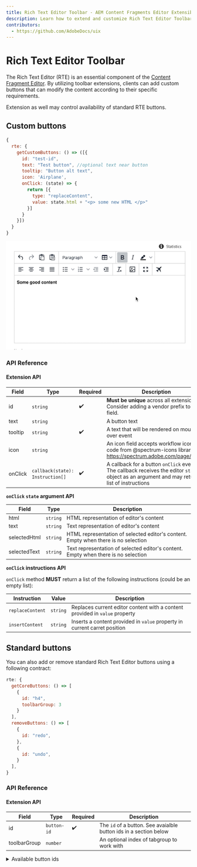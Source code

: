 ```yaml
---
title: Rich Text Editor Toolbar - AEM Content Fragments Editor Extensibility
description: Learn how to extend and customize Rich Text Editor Toolbar in AEM Content Fragments Editor
contributors:
  - https://github.com/AdobeDocs/uix
---
```


# Rich Text Editor Toolbar

The Rich Text Editor (RTE) is an essential component of the [Content Fragment Editor](../../). By utilizing toolbar extensions, clients can add custom buttons that can modify the content according to their specific requirements.

Extension as well may control availability of standard RTE buttons.

## Custom buttons

```js
{
  rte: {
    getCustomButtons: () => ([{
      id: "test-id",
      text: "Test button", //optional text near button
      tooltip: "Button alt text",
      icon: 'Airplane',
      onClick: (state) => {
        return [{
          type: "replaceContent",
          value: state.html + "<p> some new HTML </p>"
        }]
      }
    }])
  }
}
```

![](./rte-content-extension.gif)

### API Reference

#### Extension API

| Field | Type | Required | Description |
| ----- | ---- | -------- | ----------- |
| id | `string` | ✔️    | **Must be unique** across all extensions. Consider adding a vendor prefix to this field. |
| text | `string` |     | A button text |
| tooltip | `string` | ✔️    | A text that will be rendered on mouse over event |
| icon | `string` |     | An icon field accepts workflow icon code from @spectrum-icons library - https://spectrum.adobe.com/page/icons/ |
| onClick | `callback(state): Instruction[]` |  ✔️  |  A callback for a button `onClick` event. The callback receives the editor `state` object as an argument and may return a list of instructions |

**`onClick` `state` argument API**

| Field | Type |  Description |
| ----- | ---- | ----------- |
| html | `string` | HTML representation of editor's content |
| text | `string` | Text representation of editor's content |
| selectedHtml | `string` | HTML representation of selected editor's content. Empty when there is no selection |
| selectedText | `string` | Text representation of selected editor's content. Empty when there is no selection |

**`onClick` instructions API**

`onClick` method **MUST** return a list of the following instructions (could be an empty list):

| Instruction | Value |  Description |
| ----- | ---- | ----------- |
| `replaceContent` | `string` | Replaces current editor content with a content provided in `value` property |
| `insertContent` | `string` | Inserts a content provided in `value` property in current carret position |

## Standard buttons

You can also add or remove standard Rich Text Editor buttons using a following contract:

```js
rte: {
  getCoreButtons: () => [
    {
      id: "h4",
      toolbarGroup: 3
    }
  ],
  removeButtons: () => [
    {
      id: "redo",
    },
    {
      id: "undo",
    }
  ],
}
```

### API Reference

#### Extension API

| Field | Type | Required | Description |
| ----- | ---- | -------- | ----------- |
| id | `button-id` | ✔️    | The `id` of a button. See avaialble button ids in a section below |
| toolbarGroup | `number` |     | An optional index of tabgroup to work with |

<details>
  <summary>Available button ids</summary>

`aligncenter` |  `alignjustify` |  `alignleft` |  `alignnone` |  `alignright` |  `blockquote` |  `backcolor` |  `bold` |  `copy` |  `cut` |  `fontselect` |  `fontsizeselect` |  `forecolor` |  `formatselect` |  `h1` |  `h2` |  `h3` |  `h4` |  `h5` |  `h6` |  `indent` |  `italic` |  `language` |  `lineheight` |  `newdocument` |  `outdent` |  `paste` |  `redo` |  `remove` |  `removeformat` |  `selectall` |  `strikethrough` |  `styleselect` |  `subscript` |  `superscript` |  `underline` |  `undo` |  `visualaid` |  `pastetext` |  `link` |  `openlink` |  `unlink` |  `table` |  `tablecellprops` |  `tablecopyrow` |  `tablecutrow` |  `tabledelete` |  `tabledeletecol` |  `tabledeleterow` |  `tableinsertdialog` |  `tableinsertcolafter` |  `tableinsertcolbefore` |  `tableinsertrowafter` |  `tableinsertrowbefore` |  `tablemergecells` |  `tablepasterowafter` |  `tablepasterowbefore` |  `tableprops` |  `tablerowprops` |  `tablesplitcells` |  `tableclass` |  `tablecellclass` |  `tablecellvalign` |  `tablecellborderwidth` |  `tablecellborderstyle` |  `tablecaption` |  `tablecellbackgroundcolor` |  `tablecellbordercolor` |  `tablerowheader` |  `tablecolheader` |  `code` |  `fullscreen` |  `bullist` |  `numlist` |  `charmap` |  `preview` |  `searchreplace` |  `visualblocks` |  `insertdatetime` |  `media` |  `anchor` |
</details>
